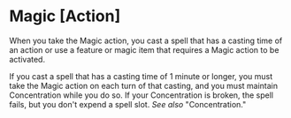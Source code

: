 # Magic [Action]

When you take the Magic action, you cast a spell that has a casting time of an action or use a feature or magic item that requires a Magic action to be activated.

If you cast a spell that has a casting time of 1 minute or longer, you must take the Magic action on each turn of that casting, and you must maintain Concentration while you do so. If your Concentration is broken, the spell fails, but you don't expend a spell slot. *See also* "Concentration."